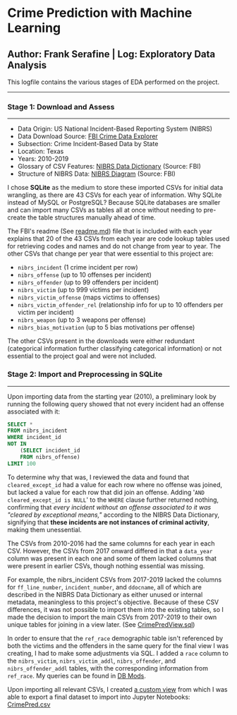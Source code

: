 # Crime Prediction with Machine Learning
## Author: Frank Serafine | Log: Exploratory Data Analysis

This logfile contains the various stages of EDA performed on the project.

---
### Stage 1: Download and Assess
---

- Data Origin: US National Incident-Based Reporting System (NIBRS)
- Data Download Source: [FBI Crime Data Explorer](https://crime-data-explorer.fr.cloud.gov/pages/downloads)
- Subsection: Crime Incident-Based Data by State
- Location: Texas
- Years: 2010-2019
- Glossary of CSV Features: [NIBRS Data Dictionary](NIBRS_DataDictionary.pdf) (Source: FBI)
- Structure of NIBRS Data: [NIBRS Diagram](nibrs_diagram.pdf) (Source: FBI)

I chose **SQLite** as the medium to store these imported CSVs for initial data wrangling, as there are 43 CSVs for each year of information. Why SQLite instead of MySQL or PostgreSQL? Because SQLite databases are smaller and can import many CSVs as tables all at once without needing to pre-create the table structures manually ahead of time.

The FBI's readme (See [readme.md](readme.md)) file that is included with each year explains that 20 of the 43 CSVs from each year are code lookup tables used for retrieving codes and names and do not change from year to year. The other CSVs that change per year that were essential to this project are:

- `nibrs_incident` (1 crime incident per row)
- `nibrs_offense` (up to 10 offenses per incident)
- `nibrs_offender` (up to 99 offenders per incident)
- `nibrs_victim` (up to 999 victims per incident)
- `nibrs_victim_offense` (maps victims to offenses)
- `nibrs_victim_offender_rel` (relationship info for up to 10 offenders per victim per incident)
- `nibrs_weapon` (up to 3 weapons per offense)
- `nibrs_bias_motivation` (up to 5 bias motivations per offense)

The other CSVs present in the downloads were either redundant (categorical information further classifying categorical information) or not essential to the project goal and were not included.

### Stage 2: Import and Preprocessing in SQLite
---
Upon importing data from the starting year (2010), a preliminary look by running the following query showed that not every incident had an offense associated with it:
``` sql
SELECT * 
FROM nibrs_incident 
WHERE incident_id 
NOT IN 
    (SELECT incident_id 
    FROM nibrs_offense) 
LIMIT 100
```

To determine why that was, I reviewed the data and found that `cleared_except_id` had a value for each row where no offense was joined, but lacked a value for each row that did join an offense. Adding '`AND cleared_except_id is NULL`' to the `WHERE` clause further returned nothing, confirming that _every incident without an offense associated to it was "cleared by exceptional means,"_ according to the NIBRS Data Dictionary, signifying that **these incidents are not instances of criminal activity**, making them unessential. 

The CSVs from 2010-2016 had the same columns for each year in each CSV. However, the CSVs from 2017 onward differed in that a `data_year` column was present in each one and some of them lacked columns that were present in earlier CSVs, though nothing essential was missing. 

For example, the nibrs_incident CSVs from 2017-2019 lacked the columns for `ff_line_number`, `incident_number`, and `ddocname`, all of which are described in the NIBRS Data Dictionary as either unused or internal metadata, meaningless to this project's objective. Because of these CSV differences, it was not possible to import them into the existing tables, so I made the decision to import the main CSVs from 2017-2019 to their own unique tables for joining in a view later. (See [CrimePredView.sql](CrimePredView.sql))

In order to ensure that the `ref_race` demographic table isn't referenced by both the victims and the offenders in the same query for the final view I was creating, I had to make some adjustments via SQL. I added a `race` column to the `nibrs_victim`, `nibrs_victim_addl`, `nibrs_offender`, and `nibrs_offender_addl` tables, with the corresponding information from `ref_race`. My queries can be found in [DB Mods](DBMods.sql).

Upon importing all relevant CSVs, I created [a custom view](CrimePredView.sql) from which I was able to export a final dataset to import into Jupyter Notebooks: [CrimePred.csv](crimepred.csv)